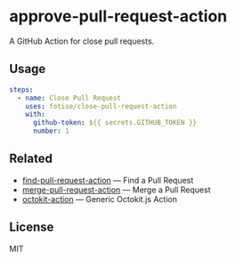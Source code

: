# approve-pull-request-action

A GitHub Action for close pull requests.

## Usage

```yaml
steps:
  - name: Close Pull Request
    uses: fotise/close-pull-request-action
    with:
      github-token: ${{ secrets.GITHUB_TOKEN }}
      number: 1
```

## Related

- [find-pull-request-action](https://github.com/juliangruber/find-pull-request-action) &mdash; Find a Pull Request
- [merge-pull-request-action](https://github.com/juliangruber/merge-pull-request-action) &mdash; Merge a Pull Request
- [octokit-action](https://github.com/juliangruber/octokit-action) &mdash; Generic Octokit.js Action

## License

MIT
